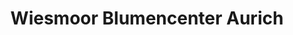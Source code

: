 ---
title: "Wiesmoor Blumencenter Aurich"
url: /aurich/wiesmoor-blumencenter-aurich/
shop: Blumen
---